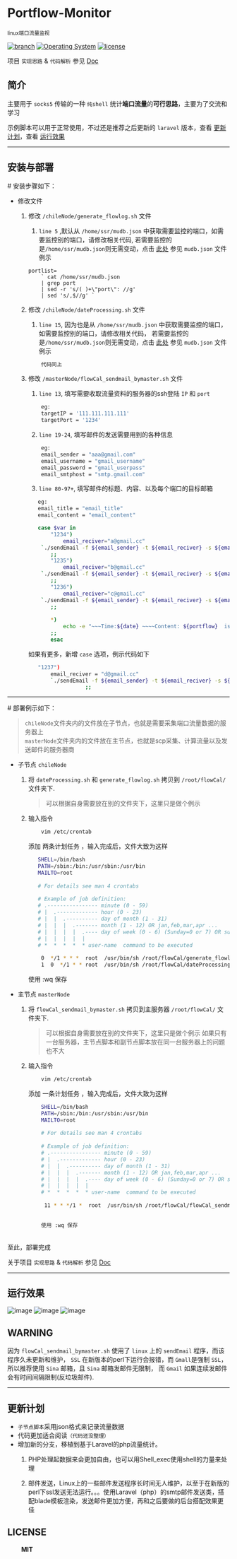# Portflow-Monitor 
<small>linux端口流量监视</small>

[![branch](https://img.shields.io/badge/branch-shell-green.svg)](#)
[![Operating System](https://img.shields.io/badge/OperatingSystem-CentOS%207.x-red.svg)](#)
[![license](https://img.shields.io/npm/l/express.svg)](#)

项目 `实现思路` & `代码解析` 参见 [Doc](https://github.com/Kuri-su/Portflow-Monitor/blob/master/_doc/Thinking%26CodeResolve.md "Doc" )  

## 简介
主要用于 `socks5` 传输的一种 `纯shell` 统计<b>端口流量</b>的<b>可行思路</b>，主要为了交流和学习

示例脚本可以用于正常使用，不过还是推荐之后更新的 `laravel` 版本，查看 [更新计划](https://github.com/Kuri-su/Portflow-Monitor#更新计划 "update plan")，查看 [运行效果](https://github.com/Kuri-su/Portflow-Monitor#运行效果)

<hr/>

## 安装与部署

\# 安装步骤如下：

* 修改文件
    1. 修改 `/chileNode/generate_flowlog.sh` 文件

        1. `line 5` ,默认从 `/home/ssr/mudb.json` 中获取需要监控的端口，如需要监控别的端口，请修改相关代码, 若需要监控的是`/home/ssr/mudb.json`则无需变动，点击 [此处](https://github.com/Kuri-su/Portflow-Monitor/blob/master/_other/mudb.json) 参见 `mudb.json` 文件例示
        ```shell
        portlist=
            ` cat /home/ssr/mudb.json 
            | grep port 
            | sed -r 's/( )+\"port\": //g' 
            | sed 's/,$//g' `
        ```
    
    2. 修改 `/chileNode/dateProcessing.sh` 文件
        1. `line 15`, 因为也是从 `/home/ssr/mudb.json` 中获取需要监控的端口，如需要监控别的端口，请修改相关代码， 若需要监控的是`/home/ssr/mudb.json`则无需变动，点击 [此处](https://github.com/Kuri-su/Portflow-Monitor/blob/master/_other/mudb.json) 参见 `mudb.json` 文件例示
        
        ```bash
            代码同上
        ```

    3. 修改 `/masterNode/flowCal_sendmail_bymaster.sh`  文件<br/>
        1. `line 13`, 填写需要收取流量资料的服务器的ssh登陆 `IP` 和 `port` 
        ```bash
            eg: 
            targetIP = '111.111.111.111'
            targetPort = '1234'
        ```
    
        2. `line 19-24`, 填写邮件的发送需要用到的各种信息
            
        ```bash
            eg:
            email_sender = "aaa@gmail.com"
            email_username = "gmail_username"
            email_password = "gmail_userpass"
            email_smtphost = "smtp.gmail.com"
        ```
        
        3. `line 80-97+`, 填写邮件的标题、内容、以及每个端口的目标邮箱
        ```bash
           eg:
           email_title = "email_title"
           email_content = "email_content"

           case $var in
               "1234")
                   email_reciver="a@gmail.cc"
           	`./sendEmail -f ${email_sender} -t ${email_reciver} -s ${email_smtphost} -u ${email_title} -xu ${email_username} -xp ${email_password} -m ${email_content} -o tls=no`
               ;;
               "1235")
                   email_reciver="b@gmail.cc"
           	`./sendEmail -f ${email_sender} -t ${email_reciver} -s ${email_smtphost} -u ${email_title} -xu ${email_username} -xp ${email_password} -m ${email_content} -o tls=no`
               ;;
               "1236")
                   email_reciver="c@gmail.cc"
           	`./sendEmail -f ${email_sender} -t ${email_reciver} -s ${email_smtphost} -u ${email_title} -xu ${email_username} -xp ${email_password} -m ${email_content} -o tls=no`
               ;;
           
               *)
                   echo -e "~~~Time:${date} ~~~~Content: ${portflow}  is not sendEmail ">> /var/log/flowCal/error.log
               ;;
               esac
        ```
        如果有更多，新增 `case` 选项，例示代码如下
        ```bash
           "1237")
               email_reciver = "d@gmail.cc"
               `./sendEmail -f ${email_sender} -t ${email_reciver} -s ${email_smtphost} -u ${email_title} -xu ${email_username} -xp ${email_password} -m ${email_content} -o tls=no`
                          ;;
        ```
    
<hr/>
# 部署例示如下：<br/>

> `chileNode`文件夹内的文件放在子节点，也就是需要采集端口流量数据的服务器上<br/>
> `masterNode`文件夹内的文件放在主节点，也就是scp采集、计算流量以及发送邮件的服务器商<br/>

* 子节点 `chileNode`
    1. 将 `dateProcessing.sh` 和 `generate_flowlog.sh` 拷贝到 `/root/flowCal/` 文件夹下.
        > 可以根据自身需要放在别的文件夹下，这里只是做个例示
    2. 输入指令
        ```bash
            vim /etc/crontab 
        ```
        
        添加 两条计划任务 ，输入完成后，文件大致为这样
        
        ```bash
           SHELL=/bin/bash
           PATH=/sbin:/bin:/usr/sbin:/usr/bin
           MAILTO=root
           
           # For details see man 4 crontabs
           
           # Example of job definition:
           # .---------------- minute (0 - 59)
           # |  .------------- hour (0 - 23)
           # |  |  .---------- day of month (1 - 31)
           # |  |  |  .------- month (1 - 12) OR jan,feb,mar,apr ...
           # |  |  |  |  .---- day of week (0 - 6) (Sunday=0 or 7) OR sun,mon,tue,wed,thu,fri,sat
           # |  |  |  |  |
           # *  *  *  *  * user-name  command to be executed
           
            0  */1 * * *  root  /usr/bin/sh /root/flowCal/generate_flowlog.sh   
            1  0  */1 * * root  /usr/bin/sh /root/flowCal/dateProcessing.sh
        ```
        
        使用 :wq 保存

* 主节点 `masterNode`
    1. 将 `flowCal_sendmail_bymaster.sh` 拷贝到主服务器 `/root/flowCal/` 文件夹下.
        > 可以根据自身需要放在别的文件夹下，这里只是做个例示
        > 如果只有一台服务器，主节点脚本和副节点脚本放在同一台服务器上的问题也不大
    2. 输入指令
        ```bash
            vim /etc/crontab 
        ```
        
        添加 一条计划任务 ，输入完成后，文件大致为这样
                
       ```bash
           SHELL=/bin/bash
           PATH=/sbin:/bin:/usr/sbin:/usr/bin
           MAILTO=root
           
           # For details see man 4 crontabs
           
           # Example of job definition:
           # .---------------- minute (0 - 59)
           # |  .------------- hour (0 - 23)
           # |  |  .---------- day of month (1 - 31)
           # |  |  |  .------- month (1 - 12) OR jan,feb,mar,apr ...
           # |  |  |  |  .---- day of week (0 - 6) (Sunday=0 or 7) OR sun,mon,tue,wed,thu,fri,sat
           # |  |  |  |  |
           # *  *  *  *  * user-name  command to be executed
           
            11 * * */1 *  root  /usr/bin/sh /root/flowCal/flowCal_sendmail_bymaster.sh
        
        
           使用 :wq 保存
        ```

<br/>
至此，部署完成<br/>

关于项目 `实现思路` & `代码解析` 参见 [Doc](https://github.com/Kuri-su/Portflow-Monitor/blob/master/_doc/Thinking%26CodeResolve.md "Doc" ) 

<hr/>

## 运行效果
![image](https://github.com/Kuri-su/Portflow-Monitor/blob/master/_img/dirImg.png "dirImg")
![image](https://github.com/Kuri-su/Portflow-Monitor/blob/master/_img/hourImg.png "hourImg")
![image](https://github.com/Kuri-su/Portflow-Monitor/blob/master/_img/dayImg.png "dayImg")



## WARNING
因为 `flowCal_sendmail_bymaster.sh` 使用了 `linux` 上的 `sendEmail` 程序，而该程序久未更新和维护， `SSL` 在新版本的perl下运行会报错，而 `Gmall`是强制 `SSL`，所以推荐使用 `Sina` 邮箱，且 `Sina` 邮箱发邮件无限制， 而 `Gmail` 如果连续发邮件会有时间间隔限制(反垃圾邮件).

<hr/>



## 更新计划
+ `子节点脚本`采用json格式来记录流量数据<br/>
+ 代码更加适合阅读`（代码还没整理）`
+ 增加新的分支，移植到基于Laravel的php流量统计。
    1. PHP处理起数据来会更加自由，也可以用Shell_exec使用shell的力量来处理
    
    2. 邮件发送，Linux上的一些邮件发送程序长时间无人维护，以至于在新版的perl下ssl发送无法运行。。。使用Laravel（php）的smtp邮件发送类，搭配blade模板渲染，发送邮件更加方便，再和之后要做的后台搭配效果更佳

## LICENSE
&nbsp;&nbsp;&nbsp;&nbsp;&nbsp;&nbsp;&nbsp;&nbsp;<b>MIT</b>

